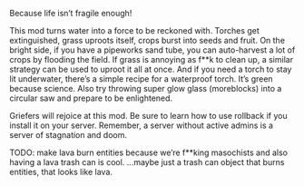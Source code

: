 Because life isn’t fragile enough!

This mod turns water into a force to be reckoned with. Torches get extinguished, grass uproots itself, crops burst into seeds and fruit. On the bright side, if you have a pipeworks sand tube, you can auto-harvest a lot of crops by flooding the field. If grass is annoying as f**k to clean up, a similar strategy can be used to uproot it all at once. And if you need a torch to stay lit underwater, there’s a simple recipe for a waterproof torch. It’s green because science. Also try throwing super glow glass (moreblocks) into a circular saw and prepare to be enlightened.

Griefers will rejoice at this mod. Be sure to learn how to use rollback if you install it on your server. Remember, a server without active admins is a server of stagnation and doom.

TODO: make lava burn entities because we’re f**king masochists and also having a lava trash can is cool.  ...maybe just a trash can object that burns entities, that looks like lava.
